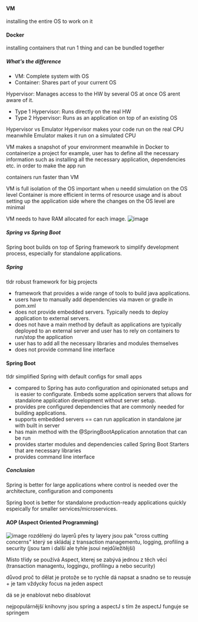#### VM
installing the entire OS to work on it

#### Docker
installing containers that run 1 thing and can be bundled together

##### What's the difference
- VM: Complete system with OS
- Container: Shares part of your current OS

Hypervisor: Manages access to the HW by several OS at once
OS arent aware of it.
- Type 1 Hypervisor: Runs directly on the real HW
- Type 2 Hypervisor: Runs as an application on top of an existing OS

Hypervisor vs Emulator
Hypervisor makes your code run on the real CPU meanwhile Emulator makes it run on a simulated CPU

VM makes a snapshot of your environment
meanwhile in Docker to containerize a project for example, user has to define all the necessary information such as installing all the necessary application, dependencies etc. in order to make the app run

containers run faster than VM

VM is full isolation of the OS important when u needd simulation on the OS level
Container is more efficient in terms of resource usage and is about setting up the application side where the changes on the OS level are minimal

VM needs to have RAM allocated for each image.
![image](https://github.com/user-attachments/assets/3bd2dc1f-eb18-48ba-bc98-73429a47ffd8)


##### Spring vs Spring Boot
Spring boot builds on top of Spring framework to simplify development process, especially for standalone applications.

##### Spring
tldr robust framework for big projects
- framework that provides a wide range of tools to build java applications.
- users have to manually add dependencies via maven or gradle in pom.xml
- does not provide embedded servers. Typically needs to deploy application to external servers.
- does not have a main method by default as applications are typically deployed to an external server and user has to rely on containers to run/stop the application
- user has to add all the necessary libraries and modules themselves
- does not provide command line interface

#### Spring Boot
tldr simplified Spring with default configs for small apps
- compared to Spring has auto configuration and opinionated setups and is easier to configurate. Embeds some application servers that allows for standalone application development without server setup.
- provides pre configured dependencies that are commonly needed for building applications.
- supports embedded servers == can run application in standalone jar with built in server
- has main method with the @SpringBootApplication annotation that can be run
- provides starter modules and dependencies called Spring Boot Starters that are necessary libraries
- provides command line interface

##### Conclusion
Spring is better for large applications where control is needed over the architecture, configuration and components

Spring boot is better for standalone production-ready applications quickly espeically for smaller services/microservices.


#### AOP (Aspect Oriented Programming)
![image](https://github.com/user-attachments/assets/b851d48a-6c9b-4701-b543-12923775e0fc)
rozdělený do layerů
přes ty layery jsou pak "cross cutting concerns" který se skládaj z transaction managementu, logging, profiling a security (jsou tam i další ale tyhle jsoui nejdůležitější)

Místo třídy se používá Aspect, kterej se zabývá jednou z těch věcí (transaction managentu, loggingu, profilingu a nebo security)

důvod proč to dělat je protože se to rychle dá napsat a snadno se to reusuje + je tam vždycky focus na jeden aspect

dá se je enablovat nebo disablovat

nejpopulárnější knihovny jsou spring a aspectJ s tím že aspectJ funguje se springem
